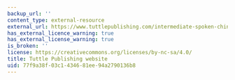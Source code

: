 ```yaml
---
backup_url: ''
content_type: external-resource
external_url: https://www.tuttlepublishing.com/intermediate-spoken-chinese-audio-pdfs
has_external_licence_warning: true
has_external_license_warning: true
is_broken: ''
license: https://creativecommons.org/licenses/by-nc-sa/4.0/
title: Tuttle Publishing website
uid: 77f9a38f-03c1-4346-81ee-94a2790136b8
---
```

